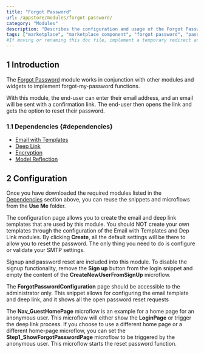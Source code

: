 ```yaml
---
title: "Forgot Password"
url: /appstore/modules/forgot-password/
category: "Modules"
description: "Describes the configuration and usage of the Forgot Password module, which is available in the Mendix Marketplace."
tags: ["marketplace", "marketplace component", "forgot password", "password", "login", "credentials", "platform support"]
#If moving or renaming this doc file, implement a temporary redirect and let the respective team know they should update the URL in the product. See Mapping to Products for more details.
---
```


## 1 Introduction

The [Forgot Password](https://marketplace.mendix.com/link/component/1296/) module works in conjunction with other modules and widgets to implement forgot-my-password functions. 

With this module, the end-user can enter their email address, and an email will be sent with a confirmation link. The end-user then opens the link and gets the option to reset their password. 

### 1.1 Dependencies {#dependencies}

* [Email with Templates](/appstore/modules/email-with-templates/)
* [Deep Link](/appstore/modules/deep-link/)
* [Encryption](/appstore/modules/encryption/)
* [Model Reflection](/appstore/modules/model-reflection/)

## 2 Configuration

Once you have downloaded the required modules listed in the [Dependencies](#dependencies) section above, you can reuse the snippets and microflows from the **Use Me** folder.

The configuration page allows you to create the email and deep link templates that are used by this module. You should NOT create your own templates through the configuration of the Email with Templates and Dep Link modules. By clicking **Create**, all the default settings will be there to allow you to reset the password. The only thing you need to do is configure or validate your SMTP settings. 

Signup and password reset are included into this module. To disable the signup functionality, remove the **Sign up** button from the login snippet and empty the content of the **CreateNewUserFromSignUp** microflow.

The **ForgotPasswordConfiguration** page should be accessible to the administrator only. This snippet allows for configuring the email template and deep link, and it shows all the open password reset requests

The **Nav_GuestHomePage** microflow is an example for a home page for an anonymous user. This microflow will either show the **LoginPage** or trigger the deep link process. If you choose to use a different home page or a different home-page microflow, you can set the **Step1_ShowForgotPasswordPage** microflow to be triggered by the anonymous user. This microflow starts the reset password function.
